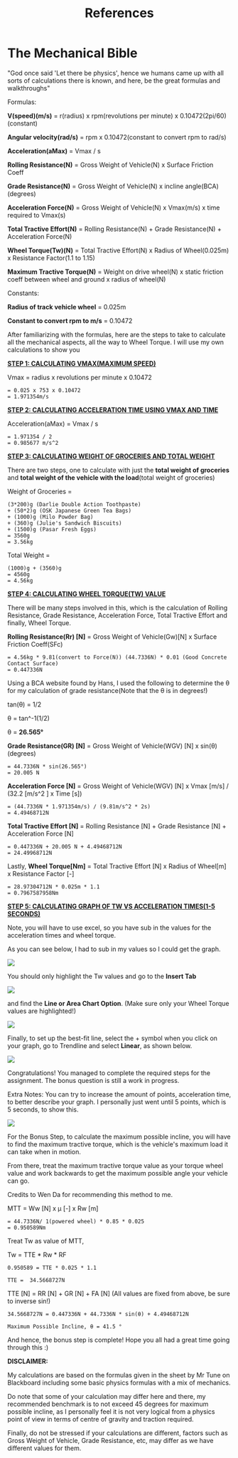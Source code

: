 ﻿---
layout: post
title: References 
---


# The Mechanical Bible
"God once said 'Let there be physics', hence we humans came up with all sorts of calculations there is known, and here, be the great formulas and walkthroughs"

Formulas:

**V(speed)(m/s)** = r(radius) x rpm(revolutions per minute) x 0.10472(2pi/60)(constant)

**Angular velocity(rad/s)** = rpm x 0.10472(constant to convert rpm to rad/s)

**Acceleration(aMax)** = Vmax / s

**Rolling Resistance(N)** = Gross Weight of Vehicle(N) x Surface Friction Coeff

**Grade Resistance(N)** = Gross Weight of Vehicle(N) x incline angle(BCA)(degrees)

**Acceleration Force(N)** = Gross Weight of Vehicle(N) x Vmax(m/s) x time required to Vmax(s)

**Total Tractive Effort(N)** = Rolling Resistance(N) + Grade Resistance(N) + Acceleration Force(N)

**Wheel Torque(Tw)(N)** = Total Tractive Effort(N) x Radius of Wheel(0.025m) x Resistance Factor(1.1 to 1.15)

**Maximum Tractive Torque(N)** = Weight on drive wheel(N) x static friction coeff between wheel and ground x radius of wheel(N)

Constants:

**Radius of track vehicle wheel** = 0.025m

**Constant to convert rpm to m/s** = 0.10472


After familiarizing with the formulas, here are the steps to take to calculate all the mechanical aspects, all the way to Wheel Torque. I will use my own calculations to show you

<u>**STEP 1: CALCULATING VMAX(MAXIMUM SPEED)**</u>

Vmax = radius x revolutions per minute x 0.10472
              
    = 0.025 x 753 x 0.10472
    = 1.971354m/s


<u>**STEP 2: CALCULATING ACCELERATION TIME USING VMAX AND TIME**</u>

Acceleration(aMax) = Vmax / s 
                                      
    = 1.971354 / 2
    = 0.985677 m/s^2

<u>**STEP 3: CALCULATING WEIGHT OF GROCERIES AND TOTAL WEIGHT**</u>

There are two steps, one to calculate with just the **total weight of groceries** and **total weight of the vehicle with the load**(total weight of groceries)

Weight of Groceries = 

    (3*200)g (Darlie Double Action Toothpaste)
    + (50*2)g (OSK Japanese Green Tea Bags)
    + (1000)g (Milo Powder Bag)
    + (360)g (Julie's Sandwich Biscuits)
    + (1500)g (Pasar Fresh Eggs)
    = 3560g 
    = 3.56kg  

Total Weight = 

    (1000)g + (3560)g 
    = 4560g 
    = 4.56kg



<u>**STEP 4: CALCULATING WHEEL TORQUE(TW) VALUE**</u>

There will be many steps involved in this, which is the calculation of Rolling Resistance, Grade Resistance, Acceleration Force, Total Tractive Effort and finally, Wheel Torque.

**Rolling Resistance(Rr) [N]** = Gross Weight of Vehicle(Gw)[N] x Surface Friction Coeff(SFc)
     
    = 4.56kg * 9.81(convert to Force(N)) (44.7336N) * 0.01 (Good Concrete Contact Surface)
    = 0.447336N

Using a BCA website found by Hans, I used the following to determine the θ for my calculation of grade resistance(Note that the θ is in degrees!)

tan(θ) = 1/2

θ = tan^-1(1/2)

θ = **26.565°**

**Grade Resistance(GR) [N]** = Gross Weight of Vehicle(WGV) [N] x sin(θ)(degrees)
   
    = 44.7336N * sin(26.565°)
    = 20.005 N 

**Acceleration Force [N]** = Gross Weight of Vehicle(WGV) [N] x Vmax [m/s] / (32.2 [m/s^2 ] x Time [s]) 
    
    = (44.7336N * 1.971354m/s) / (9.81m/s^2 * 2s)
    = 4.49468712N

**Total Tractive Effort [N]** = Rolling Resistance [N] + Grade Resistance [N] + Acceleration Force [N]
                  
    = 0.447336N + 20.005 N + 4.49468712N
    = 24.49968712N 

 Lastly, **Wheel Torque[Nm]** = Total Tractive Effort [N] x Radius of Wheel[m] x Resistance Factor [-] 
                    
    = 28.97304712N * 0.025m * 1.1
    = 0.7967587958Nm



<u>**STEP 5: CALCULATING GRAPH OF TW VS ACCELERATION TIMES(1-5 SECONDS)**</u>

Note, you will have to use excel, so you have sub in the values for the acceleration times and wheel torque.

As you can see below, I had to sub in my values so I could get the graph.

![](../images/excelmechanicalgraph.png)

You should only highlight the Tw values and go to the **Insert Tab** 






![](../images/excel1.png)


and find the **Line or Area Chart Option**. (Make sure only your Wheel Torque values are highlighted!)


![](../images/excel2.png)

Finally, to set up the best-fit line, select the + symbol when you click on your graph, go to Trendline and select **Linear**, as shown below.


![](../images/excel3.png)


Congratulations! You managed to complete the required steps for the assignment. The bonus question is still a work in progress.

Extra Notes: You can try to increase the amount of points, acceleration time, to better describe your graph. I personally just went until 5 points, which is 5 seconds, to show this.

![](../images/mechanicalgraph.png)


For the Bonus Step, to calculate the maximum possible incline, you will have to find the maximum tractive torque, which is the vehicle's maximum load it can take when in motion. 

From there, treat the maximum tractive torque value as your torque wheel value and work backwards to get the maximum possible angle your vehicle can go.

Credits to Wen Da for recommending this method to me.

MTT = Ww [N] x μ [-] x Rw [m]
         
    = 44.7336N/ 1(powered wheel) * 0.85 * 0.025
    = 0.950589Nm

Treat Tw as value of MTT,

Tw = TTE * Rw * RF
   
    0.950589 = TTE * 0.025 * 1.1
   
    TTE =  34.5668727N
    
TTE [N] = RR [N] + GR [N] + FA [N] (All values are fixed from above, be sure to inverse sin!)

    34.5668727N = 0.447336N + 44.7336N * sin(θ) + 4.49468712N
    
    Maximum Possible Incline, θ = 41.5 °


And hence, the bonus step is complete! Hope you all had a great time going through this :)


**DISCLAIMER:**

My calculations are based on the formulas given in the sheet by Mr Tune on Blackboard including some basic physics formulas with a mix of mechanics.

Do note that some of your calculation may differ here and there, my recommended benchmark is to not exceed 45 degrees for maximum possible incline, as I personally feel it is not very logical from a physics point of view in terms of centre of gravity and traction required. 

Finally, do not be stressed if your calculations are different, factors such as Gross Weight of Vehicle, Grade Resistance, etc, may differ as we have different values for them.





